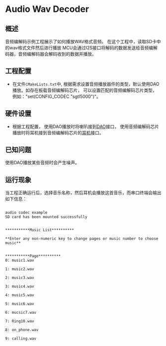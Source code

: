 # Audio Wav Decoder

## 概述

音频编解码示例工程展示了如何播放WAV格式音频。
在这个工程中，读取SD卡中的wav格式文件然后进行播放
MCU会通过I2S接口将解码的数据发送给音频编解码器，音频编解码器会解码收到的数据并播放。

## 工程配置

- 在文件`CMakeLists.txt`中, 根据需求设置音频播放器件的类型，默认使用DAO播放。如存在板载音频编解码芯片， 可以设置匹配的音频编解码芯片类型， 例如："set(CONFIG_CODEC "sgtl5000")"。

## 硬件设置

- 根据工程配置， 使用DAO播放时将喇叭接到[DAO](lab_board_app_dao)接口， 使用音频编解码芯片播放时将耳机接到音频编解码芯片的[耳机](lab_board_app_headphone)接口。

## 已知问题

使用DAO播放某些音频时会产生噪声。


## 运行现象

当工程正确运行后，选择音乐名称，然后耳机会播放这首音乐，而串口终端会输出如下信息：
```console

audio codec example
SD card has been mounted successfully


***********Music List**********

**Enter any non-numeric key to change pages or music number to choose music**


***********Page**********
0: music1.wav

1: music2.wav

2: music3.wav

3: music4.wav

4: music5.wav

5: music6.wav

6: mucsic7.wav

7: Ring10.wav

8: on_phone.wav

9: calling.wav

```
